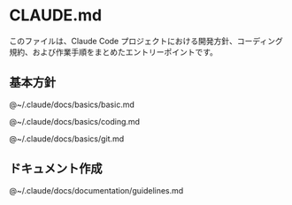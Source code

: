# CLAUDE.md

このファイルは、Claude Code プロジェクトにおける開発方針、コーディング規約、および作業手順をまとめたエントリーポイントです。

## 基本方針

@~/.claude/docs/basics/basic.md

@~/.claude/docs/basics/coding.md

@~/.claude/docs/basics/git.md

## ドキュメント作成

@~/.claude/docs/documentation/guidelines.md
